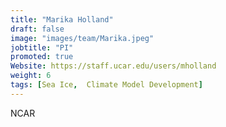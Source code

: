```yaml
---
title: "Marika Holland"
draft: false
image: "images/team/Marika.jpeg"
jobtitle: "PI"
promoted: true
Website: https://staff.ucar.edu/users/mholland
weight: 6
tags: [Sea Ice,  Climate Model Development]
---
```



NCAR
